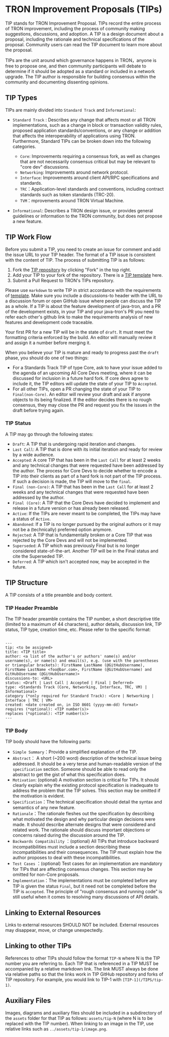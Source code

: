 # TRON Improvement Proposals (TIPs)

TIP stands for TRON Improvement Proposal. TIPs record the entire process of TRON improvement, including the process of community making suggestions, discussions, and adoption. A TIP is a design document about a proposal, including the rationale and technical specifications of the proposal. Community users can read the TIP document to learn more about the proposal.

TIPs are the unit around which governance happens in TRON，anyone is free to propose one, and then community participants will debate to determine if it should be adopted as a standard or included in a network upgrade. The TIP author is responsible for building consensus within the community and documenting dissenting opinions. 

## TIP Types
TIPs are mainly divided into `Standard Track` and `Informational`:

* `Standard Track` :  Describes any change that affects most or all TRON implementations, such as a change in block or transaction validity rules, proposed application standards/conventions, or any change or addition that affects the interoperability of applications using TRON. Furthermore, Standard TIPs can be broken down into the following categories.

    * `Core`:  Improvements requiring a consensus fork, as well as changes that are not necessarily consensus critical but may be relevant to "core dev" discussions.
    * `Networking`: Improvements around network protocol.
    * `Interface`:  Improvements around client API/RPC specifications and standards.
    * `TRC`：Application-level standards and conventions, including contract standards such as token standards (TRC-20).
    * `TVM`：mprovements around TRON Virtual Machine.

* `Informational`: Describes a TRON design issue, or provides general guidelines or information to the TRON community, but does not propose a new feature.


## TIP Work Flow

Before you submit a TIP, you need to create an issue for comment and add the issue URL to your TIP header. The format of a TIP issue is consistent with the content of TIP. The process of submitting TIP is as follows:

1. Fork the [TIP repository](https://github.com/tronprotocol/TIPs) by clicking "Fork" in the top right.
2. Add your TIP to your fork of the repository. There is a [TIP template](https://github.com/tronprotocol/TIPs/blob/master/template.md) here.
3. Submit a Pull Request to TRON's TIPs repository.

Please use `markdown` to write TIP in strict accordance with the requirements of [template](https://github.com/tronprotocol/TIPs/blob/master/template.md). Make sure you include a discussions-to header with the URL to a discussion forum or open GitHub issue where people can discuss the TIP as a whole. If a TIP is about the feature development of java-tron, and a PR of the development exists, in your TIP and your java-tron's PR you need to refer each other's github link to make the requirements analysis of new features and development code traceable.

Your first PR for a new TIP will be in the state of `draft`. It must meet the formatting criteria enforced by the build. An editor will manually review it and assign it a number before merging it.

When you believe your TIP is mature and ready to progress past the `draft` phase, you should do one of two things:

* For a Standards Track TIP of type Core, ask to have your issue added to the agenda of an upcoming All Core Devs meeting, where it can be discussed for inclusion in a future hard fork. If core devs agree to include it, the TIP editors will update the state of your TIP to `Accepted`.
* For all other TIPs, open a PR changing the state of your TIP to `Final(non-Core)`. An editor will review your draft and ask if anyone objects to its being finalized. If the editor decides there is no rough consensus, they may close the PR and request you fix the issues in the draft before trying again.

### TIP Status
A TIP may go through the following states:

- `Draft`: A TIP that is undergoing rapid iteration and changes.
- `Last Call`:  A TIP that is done with its initial iteration and ready for review by a wide audience.
- `Accepted`: A core TIP that has been in the `Last Call` for at least 2 weeks and any technical changes that were requested have been addressed by the author. The process for Core Devs to decide whether to encode a TIP into their clients as part of a hard fork is not part of the TIP process. If such a decision is made, the TIP will move to the `final`.
- `Final (non-Core)`: A TIP that has been in the `Last Call` for at least 2 weeks and any technical changes that were requested have been addressed by the author. 
- `Final (Core)`: A TIP that the Core Devs have decided to implement and release in a future version or has already been released.
- `Active`: If the TIPs are never meant to be completed, the TIPs may have a status of `Active`.
- `Abandoned`: If a TIP is no longer pursued by the original authors or it may not be a (technically) preferred option anymore.
- `Rejected`: A TIP that is fundamentally broken or a Core TIP that was rejected by the Core Devs and will not be implemented.
- `Superseded`: A TIP which was previously Final but is no longer considered state-of-the-art. Another TIP will be in the Final status and cite the Superseded TIP.
- `Deferred`: A TIP which isn't accepted now, may be accepted in the future.



## TIP Structure
A TIP consists of a title preamble and body content.
### TIP Header Preamble

The TIP header preamble contains the TIP number, a short descriptive title (limited to a maximum of 44 characters), author details, discussion link, TIP status, TIP type, creation time, etc. Please refer to the specific format:
```

---
tip: <to be assigned>
title: <TIP title>
author: <a list of the author's or authors' name(s) and/or username(s), or name(s) and email(s), e.g. (use with the parentheses or triangular brackets): FirstName LastName (@GitHubUsername), FirstName LastName <foo@bar.com>, FirstName (@GitHubUsername) and GitHubUsername (@GitHubUsername)>
discussions-to: <URL>
status: <Draft | Last Call | Accepted | Final | Deferred>
type: <Standards Track (Core, Networking, Interface, TRC, VM) | Informational>
category (*only required for Standard Track): <Core | Networking | Interface | TRC | VM>
created: <date created on, in ISO 8601 (yyyy-mm-dd) format>
requires (*optional): <TIP number(s)>
replaces (*optional): <TIP number(s)>
---  

```

### TIP Body
TIP body should have the following parts:

* `Simple Summary`：Provide a simplified explanation of the TIP.
* `Abstract`： A short (~200 word) description of the technical issue being addressed. It should be a very terse and human-readable version of the `specification` section. Someone should be able to read only the abstract to get the gist of what this specification does.
* `Motivation`: (optional) A motivation section is critical for TIPs. It should clearly explain why the existing protocol specification is inadequate to address the problem that the TIP solves. This section may be omitted if the motivation is evident.
* `Specification`：The technical specification should detail the syntax and semantics of any new feature.
* `Rationale`：The rationale fleshes out the specification by describing what motivated the design and why particular design decisions were made. It should describe alternate designs that were considered and related work. The rationale should discuss important objections or concerns raised during the discussion around the TIP.
* `Backwards Compatibility` ：(optional) All TIPs that introduce backward incompatibilities must include a section describing these incompatibilities and their consequences. The TIP must explain how the author proposes to deal with these incompatibilities. 
* `Test Cases` ：(optional) Test cases for an implementation are mandatory for TIPs that are affecting consensus changes. This section may be omitted for non-Core proposals.
* `Implementation`：The implementations must be completed before any TIP is given the status `Final`, but it need not be completed before the TIP is `accepted`. The principle of "rough consensus and running code" is still useful when it comes to resolving many discussions of API details.


## Linking to External Resources
Links to external resources SHOULD NOT be included. External resources may disappear, move, or change unexpectedly.

## Linking to other TIPs
References to other TIPs should follow the format `TIP-N` where N is the TIP number you are referring to. Each TIP that is referenced in a TIP MUST be accompanied by a relative markdown link. The link MUST always be done via relative paths so that the links work in TIP GitHub repository and forks of TIP repository. For example, you would link to TIP-1 with `[TIP-1](/TIPS/tip-1)`.

## Auxiliary Files
Images, diagrams and auxiliary files should be included in a subdirectory of the `assets` folder for that TIP as follows: `assets/tip-N` (where N is to be replaced with the TIP number). When linking to an image in the TIP, use relative links such as `../assets/tip-1/image.png`.

